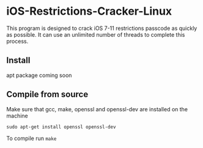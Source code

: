 # iOS-Restrictions-Cracker-Linux
This program is designed to crack iOS 7-11 restrictions passcode as quickly as possible. It can use an unlimited number of threads to complete this process.

## Install
apt package coming soon

## Compile from source
Make sure that gcc, make, openssl and openssl-dev are installed on the machine

  `sudo apt-get install openssl openssl-dev`
  
To compile run 
  `make`
